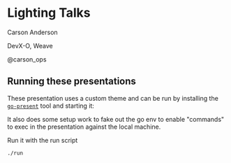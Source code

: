 # Lighting Talks

Carson Anderson

DevX-O, Weave

@carson_ops

## Running these presentations

These presentation uses a custom theme and can be run by installing the [`go-present`](https://pkg.go.dev/golang.org/x/tools/present) tool and starting it:

It also does some setup work to fake out the go env to enable "commands" to exec in the presentation against the local machine.

Run it with the run script

```bash
./run
```
